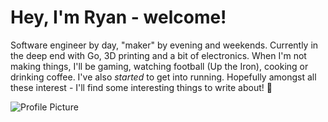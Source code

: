 # Hey, I'm Ryan - welcome!

Software engineer by day, "maker" by evening and weekends. Currently in the deep end with Go, 3D printing and a bit of electronics.
When I'm not making things, I'll be gaming, watching football (Up the Iron), cooking or drinking coffee. I've also _started_ to get into running.
Hopefully amongst all these interest - I'll find some interesting things to write about! :crossed_fingers:

![Profile Picture](https://avatars.githubusercontent.com/u/10153287)
